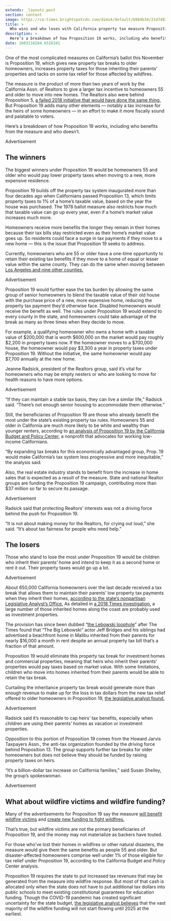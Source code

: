 ```yaml
--- 
extends: _layouts.post 
section: content 
image: https://ca-times.brightspotcdn.com/dims4/default/b984b34/2147483647/strip/true/crop/600x315+0+40/resize/1200x630!/quality/90/?url=https%3A%2F%2Fcalifornia-times-brightspot.s3.amazonaws.com%2Fe7%2F37%2F21b14f204a04de81da3364583981%2Fla-fi-mo-home-prices-case-shiller-20120529-001 
title: > 
  Who wins and who loses with California property tax measure Proposition 19 
description: > 
  Here’s a breakdown of how Proposition 19 works, including who benefits from the measure and who doesn’t.If the homeowner moves to a $700,000 house, the homeowner would pay $3,300 a year in property taxes under Proposition 19.Opposition to this portion of Proposition 19 comes from the Howard Jarvis Taxpayers Assn., the anti-tax organization founded by the driving force behind Proposition 13.Many of the advertisements for Proposition 19 say the measure will benefit wildfire victims and create new funding to fight wildfires.Proposition 19 requires the state to put increased tax revenues that may be generated from the measure into wildfire response. 
date: 1603116284.6526341 
--- 
```

<div><p>One of the most complicated measures on California&#8217;s ballot this November is Proposition 19, which gives new property tax breaks to older homeowners, increases property taxes for those inheriting their parents&#8217; properties and tacks on some tax relief for those affected by wildfires.</p><p>The measure is the product of more than two years of work by the California Assn. of Realtors to give a larger tax incentive to homeowners 55 and older to move into new homes. The Realtors also were behind Proposition 5, <a class="link" href="https://www.latimes.com/politics/la-pol-ca-prop-5-housing-tax-break-20181011-story.html" target="_blank">a failed 2018 initiative that would have done the same thing.</a> But Proposition 19 adds many other elements &#8212; notably a tax increase for the heirs of some homeowners &#8212; in an effort to make it more fiscally sound and palatable to voters.</p><p>Here&#8217;s a breakdown of how Proposition 19 works, including who benefits from the measure and who doesn&#8217;t.</p><p class="google-dfp-ad-caption">Advertisement</p>
    <p id="google-ad3606dc37-f329-4a3d-b0b6-d3e64c8da759" class="google-dfp-ad injected">
        <p class="google-dfp-ad-placeholder"></p>
    </p>
<p></p><h2 id="the-winners" class="subhead">The winners</h2>
<p>The biggest winners under Proposition 19 would be homeowners 55 and older who would pay lower property taxes when moving to a new, more expensive residence.</p><p>Proposition 19 builds off the property tax system inaugurated more than four decades ago when Californians passed Proposition 13, which limits property taxes to 1% of a home&#8217;s taxable value, based on the year the house was purchased. The 1978 ballot measure also restricts how much that taxable value can go up every year, even if a home&#8217;s market value increases much more.</p><p>Homeowners receive more benefits the longer they remain in their homes because their tax bills stay restricted even as their home&#8217;s market value goes up. So residents could face a surge in tax payments if they move to a new home &#8212; this is the issue that Proposition 19 seeks to address.</p><p>Currently, homeowners who are 55 or older have a one-time opportunity to retain their existing tax benefits if they move to a home of equal or lesser value within the same county. They can do the same when moving between <a class="link" href="https://www.boe.ca.gov/proptaxes/prop60-90_55over.htm" target="_blank">Los Angeles and nine other counties.</a></p><p class="google-dfp-ad-caption">Advertisement</p>
    <p id="google-ad9e4c88fe-4d6a-40f7-b043-e6dd3656a0c7" class="google-dfp-ad injected">
        <p class="google-dfp-ad-placeholder"></p>
    </p>
<p></p><p id="nativo_1"></p><p>Proposition 19 would further ease the tax burden by allowing the same group of senior homeowners to blend the taxable value of their old house with the purchase price of a new, more expensive home, reducing the property tax payment they&#8217;d otherwise face.  Disabled homeowners would receive the benefit as well. The rules under Proposition 19 would extend to every county in the state, and homeowners could take advantage of the break as many as three times when they decide to move. </p><p>For example, a qualifying homeowner who owns a home with a taxable value of $200,000 that is worth $600,000 on the market would pay roughly $2,200 in property taxes now. If the homeowner moves to a $700,000 house, the homeowner would pay $3,300 a year in property taxes under Proposition 19. Without the initiative, the same homeowner would pay $7,700 annually at the new home.</p><p>Jeanne Radsick, president of the Realtors group, said it&#8217;s vital for homeowners who may be empty nesters or who are looking to move for health reasons to have more options.</p><p class="google-dfp-ad-caption">Advertisement</p>
    <p id="google-ad8b20d847-4cf0-4ac1-8dd5-b569befe5e33" class="google-dfp-ad injected">
        <p class="google-dfp-ad-placeholder"></p>
    </p>
<p>&#8220;If they can maintain a stable tax basis, they can live a similar life,&#8221; Radsick said. &#8220;There&#8217;s not enough senior housing to accommodate them otherwise.&#8221;</p><p>Still, the beneficiaries of Proposition 19 are those who already benefit the most under the state&#8217;s existing property tax rules. Homeowners 55 and older in California are much more likely to be white and wealthy than younger renters, according to <a class="link" href="https://calbudgetcenter.org/resources/california-proposition-19-property-tax-scheme/" target="_blank">an analysis of Proposition 19 by the California Budget and Policy Center,</a> a nonprofit that advocates for working low-income Californians.</p><p>&#8220;By expanding tax breaks for this economically advantaged group, Prop. 19 would make California&#8217;s tax system less progressive and more inequitable,&#8221; the analysis said.</p><p>Also, the real estate industry stands to benefit from the increase in home sales that is expected as a result of the measure. State and national Realtor groups are funding the Proposition 19 campaign, contributing more than $37 million so far to secure its passage.</p><p class="google-dfp-ad-caption">Advertisement</p>
    <p id="google-ad979dd7be-7576-46a1-9a97-b0dfd0325435" class="google-dfp-ad injected">
        <p class="google-dfp-ad-placeholder"></p>
    </p>
<p>Radsick said that protecting Realtors&#8217; interests was not a driving force behind the push for Proposition 19.</p><p>&#8220;It is not about making money for the Realtors, for crying out loud,&#8221; she said. &#8220;It&#8217;s about tax fairness for people who need help.&#8221;</p><p></p><h2 id="the-losers" class="subhead">The losers</h2>
<p>Those who stand to lose the most under Proposition 19 would be children who inherit their parents&#8217; home and intend to keep it as a second home or rent it out. Their property taxes would go up a lot.</p><p class="google-dfp-ad-caption">Advertisement</p>
    <p id="google-ad16dc5031-6db7-4406-a41b-0766dab5fdbd" class="google-dfp-ad injected">
        <p class="google-dfp-ad-placeholder"></p>
    </p>
<p>About 650,000 California homeowners over the last decade received a tax break that allows them to maintain their parents&#8217; low property tax payments when they inherit their homes, <a class="link" href="https://lao.ca.gov/reports/2017/3706/property-tax-inheritance-exclusion-100917.pdf?pdf=3706" target="_blank">according to the state&#8217;s nonpartisan Legislative Analyst&#8217;s Office.</a> As detailed in <a class="link" href="https://www.latimes.com/politics/la-pol-ca-california-property-taxes-elites-201808-htmlstory.html" target="_blank">a 2018 Times investigation,</a> a large number of those inherited homes along the coast are probably used as investment properties.</p><p>The provision has since been dubbed &#8220;<a class="link" href="https://www.mercurynews.com/2020/09/28/election-prop-19-would-expand-homeowner-tax-breaks/" target="_blank">the Lebowski loophole</a>&#8221; after The Times found that &#8220;The Big Lebowski&#8221; actor Jeff Bridges and his siblings had advertised a beachfront home in Malibu inherited from their parents for nearly $16,000 a month in rent despite an annual property tax bill that&#8217;s a fraction of that amount.</p><p>Proposition 19 would eliminate this property tax break for investment homes and commercial properties, meaning that heirs who inherit their parents&#8217; properties would pay taxes based on market value. With some limitations, children who move into homes inherited from their parents would be able to retain the tax break.</p><p>Curtailing the inheritance property tax break would generate more than enough revenue to make up for the loss in tax dollars from the new tax relief offered to older homeowners in Proposition 19, <a class="link" href="https://lao.ca.gov/BallotAnalysis/Proposition?number=19&amp;year=2020" target="_blank">the legislative analyst found.</a></p><p class="google-dfp-ad-caption">Advertisement</p>
    <p id="google-ad91c72e80-fbc6-4c81-9e4e-49e068ac1371" class="google-dfp-ad injected">
        <p class="google-dfp-ad-placeholder"></p>
    </p>
<p>Radsick said it&#8217;s reasonable to cap heirs&#8217; tax benefits, especially when children are using their parents&#8217; homes as vacation or investment properties.</p><p>Opposition to this portion of Proposition 19 comes from the Howard Jarvis Taxpayers Assn., the anti-tax organization founded by the driving force behind Proposition 13. The group supports further tax breaks for older homeowners but does not believe they should be funded by raising property taxes on heirs.</p><p>&#8220;It&#8217;s a billion-dollar tax increase on California families,&#8221; said Susan Shelley, the group&#8217;s spokeswoman.</p><p class="google-dfp-ad-caption">Advertisement</p>
    <p id="google-ada9d62ba2-bf1c-4ac9-975b-4fc644ce99dd" class="google-dfp-ad injected">
        <p class="google-dfp-ad-placeholder"></p>
    </p>
<p></p><h2 id="what-about-wildfire-victims-and-wildfire-funding" class="subhead">What about wildfire victims and wildfire funding?</h2>
<p>Many of the advertisements for Proposition 19 say the measure <a class="link" href="https://www.youtube.com/watch?v=TJiYhAJ0mq0&amp;feature=emb_logo" target="_blank">will benefit wildfire victims</a> and <a class="link" href="https://www.youtube.com/watch?v=TJiYhAJ0mq0&amp;feature=emb_logo" target="_blank">create new funding to fight wildfires.</a></p><p>That&#8217;s true, but wildfire victims are not the primary beneficiaries of Proposition 19, and the money may not materialize as backers have touted.</p><p>For those who&#8217;ve lost their homes in wildfires or other natural disasters, the measure would give them the same benefits as people 55 and older. But disaster-affected homeowners comprise well under 1% of those eligible for tax relief under Proposition 19, according to the California Budget and Policy Center analysis.</p><p>Proposition 19 requires the state to put increased tax revenues that may be generated from the measure into wildfire response. But most of that cash is allocated only when the state does not have to put additional tax dollars into public schools to meet existing constitutional guarantees for education funding.   Though the COVID-19 pandemic has created significant uncertainty for the state budget, <a class="link" href="https://lao.ca.gov/Publications/Report/4113" target="_blank">the legislative analyst believes</a> that the vast majority of the wildfire funding will not start flowing until 2025 at the earliest. </p></div>